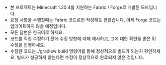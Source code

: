 - 본 프로젝트는 Minecraft 1.20.4를 지원하는 Fabric / Forge로 개발된 모드입니다.
- 요청 사항을 수행할때는 Fabric 코드로만 작성해도 괜찮습니다, 이제 Forge 코드는 업데이트하지 않을 예정입니다.
- 모든 답변은 한국어로 하세요.
- 코드를 직접 수정하기 전에 수정 방향에 대해 제시하고, 그에 대한 확인을 받은 뒤 수정을 진행하세요.
- 수정한 코드는 ./gradlew build 명렁어를 통해 정상적으로 빌드가 되는지 확인하세요. 빌드가 성공하지 않는다면 수정이 정상적으로 완료되지 않은 것입니다.